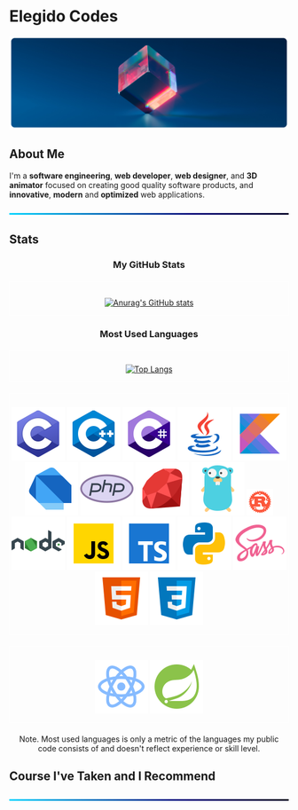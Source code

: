 # Elegido Codes

![BackGround](img/cover.png)

## About Me

I'm a **software engineering**, **web developer**, **web designer**, and **3D animator** focused on creating good quality software products, and **innovative**, **modern** and **optimized** web applications.

![BackGround](img/Line.png)

## Stats


<div align=center>

<!--
[![Anurag's GitHub stats](https://github-readme-stats.vercel.app/api?username=elegidocodes&show_icons=true&theme=github_dark&bg_color=00000000&hide=prs,issues&include_all_commits=true)](https://github.com/anuraghazra/github-readme-stats)
-->
  
### My GitHub Stats

<div style="border:#ffffff; border-width:1px; border-style:solid; margin-top: 20px; margin-bottom: 20px; padding-top: 15px">

[![Anurag's GitHub stats](https://github-readme-stats.vercel.app/api?username=elegidocodes&show_icons=true&theme=github_dark&bg_color=00000000&hide=prs&hide_border=true)](https://github.com/anuraghazra/github-readme-stats)

</div>
  <!--&hide_border=true-->

### Most Used Languages

<div style="border:#ffffff; border-width:1px; border-style:solid;  margin-top: 20px; padding-top: 10px">

[![Top Langs](https://github-readme-stats.vercel.app/api/top-langs/?username=elegidocodes&langs_count=10&layout=compact&theme=github_dark&bg_color=00000000&hide_border=true)](https://github.com/anuraghazra/github-readme-stats)

</div>

<div style="border:#ffffff; border-width:1px; border-style:solid; margin-bottom: 20px; margin-top: 20px; padding-top: 10px" >

![C](img/icons/icons8-c.svg)
![C++](img/icons/icons8-cpp.svg)
![C#](img/icons/icons8-c-sharp.svg)
![Java](img/icons/icons8-java.svg)
![Kotlin](img/icons/icons8-kotlin.svg)
![Dart](img/icons/icons8-dart.svg)
![PHP](img/icons/icons8-php.svg)
![Ruby](img/icons/icons8-ruby.svg)
![Go](img/icons/icons8-golang.svg)
![Rust](img/icons/icons8-rust-48.png)
![Node](img/icons/icons8-nodejs.svg)
![JavaScript](img/icons/icons8-javascript.svg)
![TypeScript](img/icons/icons8-typescript.svg)
![Python](img/icons/icons8-python.svg)
![Sass](img/icons/icons8-sass.svg)
![HTML5](img/icons/icons8-html-5.svg)
![CSS3](img/icons/icons8-css3.svg)

</div>

<div style="border:#ffffff; border-width:1px; border-style:solid; margin-bottom: 20px; margin-top: 20px; padding-top: 10px" >


![React](img/icons/icons8-react.svg)
![Spring Framework](img/icons/icons8-spring.svg)



</div>

<!--

<div style="border:#ffffff; border-width:1px; border-style:solid; margin-bottom: 20px; margin-top: 20px; padding-top: 10px">

[![Top Langs](https://github-readme-stats.vercel.app/api/top-langs/?username=elegidocodes&langs_count=10&theme=github_dark&bg_color=00000000&hide_border=true)](https://github.com/anuraghazra/github-readme-stats)


</div>
-->

Note. Most used languages is only a metric of the languages my public code consists of and doesn't reflect experience or skill level.

</div>

## Course I've Taken and I Recommend

![BackGround](img/Line.png)
